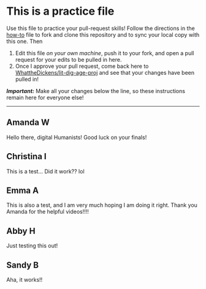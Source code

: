 # This is a practice file

Use this file to practice your pull-request skills! Follow the directions in the [how-to](../how-to.md) file to fork and clone this repository and to sync your local copy with this one. Then 

1. Edit this file *on your own machine*, push it to your fork, and open a pull request for your edits to be pulled in here.
2. Once I approve your pull request, come back here to [WhattheDickens/lit-dig-age-proj](https://github.com/WhatTheDickens/lit-dig-age-proj) and see that your changes have been pulled in!

***Important:*** Make all your changes below the line, so these instructions remain here for everyone else!

---

## Amanda W

Hello there, digital Humanists! Good luck on your finals!

## Christina I

This is a test... Did it work?? lol

## Emma A

This is also a test, and I am very much hoping I am doing it right. Thank you Amanda for the helpful videos!!!!

## Abby H

Just testing this out!

## Sandy B
Aha, it works!!
